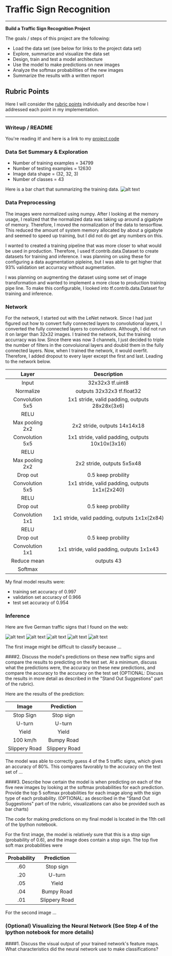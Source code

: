 # **Traffic Sign Recognition** 

---

**Build a Traffic Sign Recognition Project**

The goals / steps of this project are the following:
* Load the data set (see below for links to the project data set)
* Explore, summarize and visualize the data set
* Design, train and test a model architecture
* Use the model to make predictions on new images
* Analyze the softmax probabilities of the new images
* Summarize the results with a written report


[//]: # (Image References)

[image1]: ./training_data_barchart.JPG "Training Data Visualization"
[prediction0]: ./predictions/0.JPG
[prediction1]: ./predictions/1.JPG
[prediction2]: ./predictions/2.JPG
[prediction8]: ./predictions/8.JPG
[prediction11]: ./predictions/11.JPG
[prediction12]: ./predictions/12.JPG
[prediction13]: ./predictions/13.JPG
[prediction17]: ./predictions/17.JPG
[prediction25]: ./predictions/25.JPG
[prediction27]: ./predictions/27.JPG
[prediction38]: ./predictions/38.JPG
[prediction40]: ./predictions/40.JPG


[image2]: ./examples/grayscale.jpg "Grayscaling"
[image3]: ./examples/random_noise.jpg "Random Noise"
[image4]: ./examples/placeholder.png "Traffic Sign 1"
[image5]: ./examples/placeholder.png "Traffic Sign 2"
[image6]: ./examples/placeholder.png "Traffic Sign 3"
[image7]: ./examples/placeholder.png "Traffic Sign 4"
[image8]: ./examples/placeholder.png "Traffic Sign 5"

## Rubric Points
Here I will consider the [rubric points](https://review.udacity.com/#!/rubrics/481/view) individually and describe how I addressed each point in my implementation.  

---
### Writeup / README

You're reading it! and here is a link to my [project code](Traffic_Sign_Classifier.ipynb)

### Data Set Summary & Exploration

* Number of training examples = 34799
* Number of testing examples = 12630
* Image data shape = (32, 32, 3)
* Number of classes = 43

Here is a bar chart that summarizing the training data.
![alt text][image1]

### Data Preprocessing

The images were normalized using numpy. After I looking at the memory usage, I realized that the normalized data was taking up around a gigabyte of memory. Therefore, I moved the normalization of the data to tensorflow. This reduced the amount of system memory allocated by about a gigabyte and seemed to speed up training, but I did not do get any numbers on this.

I wanted to created a training pipeline that was more closer to what would be used in production. Therefore, I used tf.contrib.data.Dataset to create datasets for training and inference. I was planning on using these for configuring a data augmentation pipleine, but I was able to get higher that 93% validation set accurracy without augmentation. 

I was planning on augmenting the dataset using some set of image transformation and wanted to implement a more close to production training pipe line. To make this configurable, I looked into tf.contrib.data.Dataset for training and inference. 

### Network

For the network, I started out with the LeNet network. Since I had just figured out how to convert fully connected layers to convolutional layers, I converted the fully connected layers to convolutions. Although, I did not run it on larger than 32x32 images.
I trained the network, but the training accurracy was low. Since there was now 3 channels, I just decided to triple the number of filters in the convoluional layers and doubld them in the fully connected layers. Now, when I trained the network, it would overfit. Therefore, I added dropout to every layer except the first and last. Leading to the network below.


|Layer                  |Description                                      | 
|:---------------------:|:-----------------------------------------------:| 
|Input         		       | 32x32x3 tf.uint8							                         | 
|Normalize     	        | outputs 32x32x3 tf.float32  	                   |
|Convolution 5x5     	  | 1x1 stride, valid padding, outputs 28x28x(3x6) 	|
|RELU					              |												                                     |
|Max pooling 2x2	      	| 2x2 stride, outputs 14x14x18   				             |
|Convolution 5x5     	  | 1x1 stride, valid padding, outputs 10x10x(3x16) |
|RELU					              |												                                     |
|Max pooling 2x2	      	| 2x2 stride, outputs 5x5x48   				               |
|Drop out	      	       | 0.5 keep probility  				                        |
|Convolution 5x5     	  | 1x1 stride, valid padding, outputs 1x1x(2x240) 	|
|RELU					              |												                                     |
|Drop out	      	       | 0.5 keep probility  				                        |
|Convolution 1x1     	  | 1x1 stride, valid padding, outputs 1x1x(2x84) 	 |
|RELU					              |												                                     |
|Drop out	      	       | 0.5 keep probility  				                        |
|Convolution 1x1     	  | 1x1 stride, valid padding, outputs 1x1x43 	     |
|Reduce mean				        | outputs 43 
|Softmax				            | 

My final model results were:
* training set accuracy of 0.997
* validation set accuracy of 0.966
* test set accuracy of 0.954

### Inference

Here are five German traffic signs that I found on the web:

![alt text][prediction0] 
![alt text][prediction1] 
![alt text][prediction25] 
![alt text][prediction27] 
![alt text][prediction40]

The first image might be difficult to classify because ...

####2. Discuss the model's predictions on these new traffic signs and compare the results to predicting on the test set. At a minimum, discuss what the predictions were, the accuracy on these new predictions, and compare the accuracy to the accuracy on the test set (OPTIONAL: Discuss the results in more detail as described in the "Stand Out Suggestions" part of the rubric).

Here are the results of the prediction:

| Image			        |     Prediction	        					| 
|:---------------------:|:---------------------------------------------:| 
| Stop Sign      		| Stop sign   									| 
| U-turn     			| U-turn 										|
| Yield					| Yield											|
| 100 km/h	      		| Bumpy Road					 				|
| Slippery Road			| Slippery Road      							|


The model was able to correctly guess 4 of the 5 traffic signs, which gives an accuracy of 80%. This compares favorably to the accuracy on the test set of ...

####3. Describe how certain the model is when predicting on each of the five new images by looking at the softmax probabilities for each prediction. Provide the top 5 softmax probabilities for each image along with the sign type of each probability. (OPTIONAL: as described in the "Stand Out Suggestions" part of the rubric, visualizations can also be provided such as bar charts)

The code for making predictions on my final model is located in the 11th cell of the Ipython notebook.

For the first image, the model is relatively sure that this is a stop sign (probability of 0.6), and the image does contain a stop sign. The top five soft max probabilities were

| Probability         	|     Prediction	        					| 
|:---------------------:|:---------------------------------------------:| 
| .60         			| Stop sign   									| 
| .20     				| U-turn 										|
| .05					| Yield											|
| .04	      			| Bumpy Road					 				|
| .01				    | Slippery Road      							|


For the second image ... 

### (Optional) Visualizing the Neural Network (See Step 4 of the Ipython notebook for more details)
####1. Discuss the visual output of your trained network's feature maps. What characteristics did the neural network use to make classifications?


